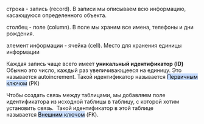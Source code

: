 строка - запись (record).
В записи мы описываем всю информацию, касающуюся определенного объекта.

столбец - поле (column).
В поле мы храним все имена, телефоны и дни рождения.

элемент информации - ячейка (cell).
Место для хранения единицы информации

Каждая запись чаще всего имеет **уникальный идентификатор (ID)**
Обычно это число, каждый раз увеличивающееся на единицу.
Это называется autoincrement. Такой идентификатор называется <mark style="background: #ADCCFFA6;">Первичным ключом</mark> (PK)

Чтобы создать связь между таблицами, мы добавляем поле идентификатора из исходной таблицы в таблицу, с которой хотим установить связь.  Такой идентификатор в этой таблице называется <mark style="background: #ADCCFFA6;">Внешним ключом</mark> (FK).
